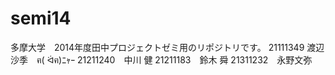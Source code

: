 semi14
======

多摩大学　2014年度田中プロジェクトゼミ用のリポジトリです。
21111349 渡辺沙季　ฅ( ᐛฅ)ﾆｬｰ
21211240　中川 健
21211183　鈴木 舜
21311232　永野文弥

